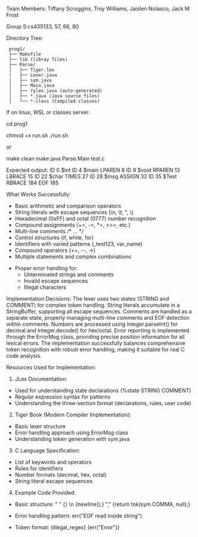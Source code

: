 Team Members: Tiffany Scroggins, Troy Williams, Jaislen Nolasco, Jack M Frost

Group S:cs435133, 57, 66, 80

Directory Tree:

     prog1/
     ├── Makefile
     ├── lib (libray files)
     ├── Parse/
     │   ├── Tiger.lex 
     |   ├── Lexer.java
     |   ├── sym.java
     |   ├── Main.java
     │   ├── Yylex.java (auto-generated) 
     │   ├── *.java (Java source files)
     │   └── *.class (Compiled classes)

If on linux, WSL or classes server:

cd prog1

chmod +x run.sh
./run.sh

or 

make clean
make
java Parse.Main test.c

Expected output:
ID 0    $int
ID 4    $main
LPAREN 8
ID 9    $void
RPAREN 13
LBRACE 15
ID 22   $char
TIMES 27
ID 28   $msg
ASSIGN 32
ID 35   $Test
RBRACE 184
EOF 185

What Works Successfully:
* Basic arithmetic and comparison operators
* String literals with escape sequences (\n, \t, \", \\)
* Hexadecimal (0xFF) and octal (0777) number recognition
* Compound assignments (+=, -=, *=, >>=, etc.)
* Multi-line comments /* ... */
* Control structures (if, while, for)
* Identifiers with varied patterns (_test123, var_name)
* Compound operators (++, --, ->)
* Multiple statements and complex combinations
- Proper error handling for:
    * Unterminated strings and comments
    * Invalid escape sequences
    * Illegal characters

Implementation Decisions:
The lexer uses two states (STRING and COMMENT) for complex token handling. String literals accumulate in a StringBuffer, supporting all escape sequences. Comments are handled as a separate state, properly managing multi-line comments and EOF detection within comments. Numbers are processed using Integer.parseInt() for decimal and Integer.decode() for hex/octal. Error reporting is implemented through the ErrorMsg class, providing precise position information for all lexical errors. The implementation successfully balances comprehensive token recognition with robust error handling, making it suitable for real C code analysis.

Resources Used for Implementation:

1. JLex Documentation:
- Used for understanding state declarations (%state STRING COMMENT)
- Regular expression syntax for patterns
- Understanding the three-section format (declarations, rules, user code)

2. Tiger Book (Modern Compiler Implementation):
- Basic lexer structure
- Error handling approach using ErrorMsg class
- Understanding token generation with sym.java

3. C Language Specification:
- List of keywords and operators
- Rules for identifiers
- Number formats (decimal, hex, octal)
- String literal escape sequences

4. Example Code Provided:
- Basic structure:
  " "   {}
  \n    {newline();}
  ","   {return tok(sym.COMMA, null);}

- Error handling pattern:
  err("EOF read inside string")

- Token format:
  <STATE> {illegal_regex} {err("Error")}

